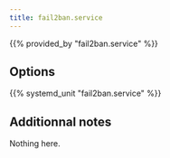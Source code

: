 ```yaml
---
title: fail2ban.service
---
```


{{% provided_by "fail2ban.service" %}}

## Options

{{% systemd_unit "fail2ban.service" %}}

## Additionnal notes

Nothing here.